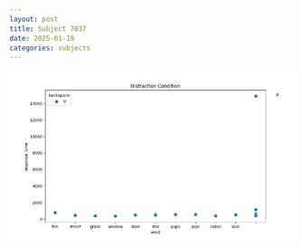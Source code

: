 ```yaml
---
layout: post
title: Subject 7037
date: 2025-01-19
categories: subjects
---
```


![](data/7037/run-2/7037_rt_acc_fuzzy_delay.png)
